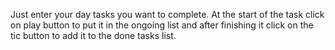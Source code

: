 Just enter your day tasks you want to complete.
At the start of the task click on play button to put it in the ongoing list and after finishing it click on the tic button to add it to the done tasks list.
